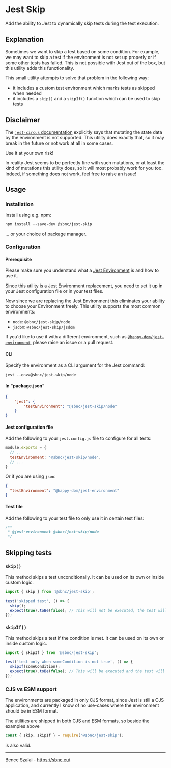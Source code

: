 # Jest Skip
Add the ability to Jest to dynamically skip tests during the test execution.

## Explanation

Sometimes we want to skip a test based on some condition. For example, we may want to skip a test if the environment is not set up properly or if some other tests has failed. This is not possible with Jest out of the box, but this utility adds this functionality.

This small utility attempts to solve that problem in the following way:
* it includes a custom test environment which marks tests as skipped when needed
* it includes a `skip()` and a `skipIf()` function which can be used to skip tests

## Disclaimer

The [`jest-circus` documentation](https://github.com/jestjs/jest/tree/main/packages/jest-circus#overview) explicitly says that mutating the state data by the environment is not supported. This utility does exactly that, so it may break in the future or not work at all in some cases.

Use it at your own risk!

In reality Jest seems to be perfectly fine with such mutations, or at least the kind of mutations this utility does, so it will most probably work for you too. Indeed, if something does not work, feel free to raise an issue!

## Usage

### Installation

Install using e.g. npm:

`npm install --save-dev @sbnc/jest-skip`

... or your choice of package manager.

### Configuration

#### Prerequisite

Please make sure you understand what a [Jest Environment](https://jestjs.io/docs/configuration#testenvironment-string) is and how to use it.

Since this utility is a Jest Environment replacement, you need to set it up in your Jest configuration file or in your test files.

Now since we are replacing the Jest Environment this eliminates your ability to choose your Environment freely. This utility supports the most common environments:

- `node`: `@sbnc/jest-skip/node`
- `jsdom`: `@sbnc/jest-skip/jsdom`

If you'd like to use it with a different environment, such as [`@happy-dom/jest-environment`](https://www.npmjs.com/package/@happy-dom/jest-environment), please raise an issue or a pull request.


#### CLI

Specify the environment as a CLI argument for the Jest command:

`jest --env=@sbnc/jest-skip/node`


#### In "package.json"


```json
{
    "jest": {
        "testEnvironment": "@sbnc/jest-skip/node"
    }
}
```

#### Jest configuration file

Add the following to your `jest.config.js` file to configure for all tests:

```js
module.exports = {
  // ...
  testEnvironment: '@sbnc/jest-skip/node',
  // ...
}
```

Or if you are using `json`:
```json
{
  "testEnvironment": "@happy-dom/jest-environment"
}
```

#### Test file

Add the following to your test file to only use it in certain test files:

```js
/**
 * @jest-environment @sbnc/jest-skip/node
 */
```

## Skipping tests

### `skip()`

This method skips a test unconditionally. It can be used on its own or inside custom logic.

```js
import { skip } from '@sbnc/jest-skip';

test('skipped test', () => {
  skip();
  expect(true).toBe(false); // This will not be executed, the test will not raise an error.
});
```

### `skipIf()`

This method skips a test if the condition is met. It can be used on its own or inside custom logic.

```js
import { skipIf } from '@sbnc/jest-skip';

test('test only when someCondition is not true', () => {
  skipIf(someCondition);
  expect(true).toBe(false); // This will be executed and the test will not raise an error if someCondition is falsey.
});
```

### CJS vs ESM support

The environments are packaged in only CJS format, since Jest is still a CJS application, and currently I know of no use-cases where the environment should be in ESM format.

The utilities are shipped in both CJS and ESM formats, so beside the examples above
```js
const { skip, skipIf } = require('@sbnc/jest-skip');
```
is also valid.


***

Bence Szalai - https://sbnc.eu/
